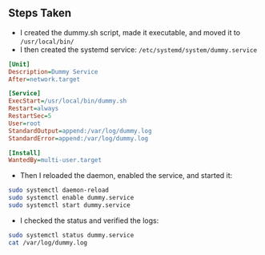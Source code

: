## Steps Taken

- I created the dummy.sh script, made it executable, and moved it to `/usr/local/bin/`
- I then created the systemd service: 
`/etc/systemd/system/dummy.service`
```ini
[Unit]
Description=Dummy Service
After=network.target

[Service]
ExecStart=/usr/local/bin/dummy.sh
Restart=always
RestartSec=5
User=root
StandardOutput=append:/var/log/dummy.log
StandardError=append:/var/log/dummy.log

[Install]
WantedBy=multi-user.target
```
- Then I reloaded the daemon, enabled the service, and started it:
```bash
sudo systemctl daemon-reload
sudo systemctl enable dummy.service
sudo systemctl start dummy.service
```

- I checked the status and verified the logs:
```bash
sudo systemctl status dummy.service
cat /var/log/dummy.log
```
